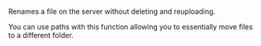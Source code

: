 ﻿Renames a file on the server without deleting and reuploading. 

You can use paths with this function allowing you to essentially move files to a different folder.
